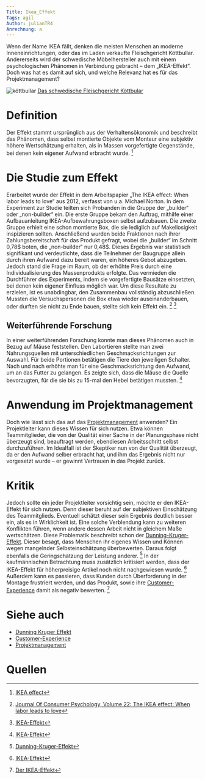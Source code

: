 ```yaml
---
Title: Ikea_Effekt
Tags: agil
Author: julianTR4
Anrechnung: a
---
```

Wenn der Name IKEA fällt, denken die meisten Menschen an moderne Inneneinrichtungen, oder das im Laden verkaufte Fleischgericht Köttbullar. Andererseits wird der schwedische Möbelhersteller auch mit einem psychologischen Phänomen in Verbindung gebracht – dem „IKEA-Effekt“. 
Doch was hat es damit auf sich, und welche Relevanz hat es für das Projektmanagement? 

![köttbullar](https://user-images.githubusercontent.com/92935784/142879347-2ed09af3-cc60-4c4f-a833-1babd23bf699.jpg)
[Das schwedische Fleischgericht Köttbular](https://images.bstatic.de/kjvxNP7TxRn7ax2Ocg8F1QfpEig=/1200x680/filters:focal(617x408:637x428)/images/b4508039/2f5d/4af1/a9da/12fccf450529.jpg)

# Definition
Der Effekt stammt ursprünglich aus der Verhaltensökonomik und beschreibt das Phänomen, dass selbst montierte Objekte vom Monteur eine subjektiv höhere Wertschätzung erhalten, als in Massen vorgefertigte Gegenstände, bei denen kein eigener Aufwand erbracht wurde. [^1]

# Die Studie zum Effekt
Erarbeitet wurde der Effekt in dem Arbeitspapier „The IKEA effect: When labor leads to love“ aus 2012, verfasst von u.a. Michael Norton. In dem Experiment zur Studie teilten sich Probanden in die Gruppe der „builder“ oder „non-builder“ ein. Die erste Gruppe bekam den Auftrag, mithilfe einer Aufbauanleitung IKEA-Aufbewahrungsboxen selbst aufzubauen. Die zweite Gruppe erhielt eine schon montierte Box, die sie lediglich auf Makellosigkeit inspizieren sollten. Anschließend wurden beide Fraktionen nach ihrer Zahlungsbereitschaft für das Produkt gefragt, wobei die „builder“ im Schnitt 0,78$ boten, die „non-builder“ nur 0,48$. Dieses Ergebnis war statistisch signifikant und verdeutlichte, dass die Teilnehmer der Baugruppe allein durch ihren Aufwand dazu bereit waren, ein höheres Gebot abzugeben. Jedoch stand die Frage im Raum, ob der erhöhte Preis durch eine Individualisierung des Massenprodukts erfolgte. Das vermieden die Durchführer des Experiments, indem sie vorgefertigte Bausätze einsetzten, bei denen kein eigener Einfluss möglich war. Um diese Resultate zu erzielen, ist es unabdingbar, den Zusammenbau vollständig abzuschließen. Mussten die Versuchspersonen die Box etwa wieder auseinanderbauen, oder durften sie nicht zu Ende bauen, stellte sich kein Effekt ein. [^2] [^3]

## Weiterführende Forschung
In einer weiterführenden Forschung konnte man dieses Phänomen auch in Bezug auf Mäuse feststellen. Den Labortieren stellte man zwei Nahrungsquellen mit unterschiedlichen Geschmacksrichtungen zur Auswahl. Für beide Portionen betätigen die Tiere den jeweiligen Schalter. Nach und nach erhöhte man für eine Geschmacksrichtung den Aufwand, um an das Futter zu gelangen. Es zeigte sich, dass die Mäuse die Quelle bevorzugten, für die sie bis zu 15-mal den Hebel betätigen mussten. [^4]

# Anwendung im Projektmanagement
Doch wie lässt sich das auf das [Projektmanagement](https://github.com/ManagingProjectsSuccessfully/ManagingProjectsSuccessfully.github.io/blob/main/kb/Projektmanagement.md) anwenden? Ein Projektleiter kann dieses Wissen für sich nutzen. Etwa können Teammitglieder, die von der Qualität einer Sache in der Planungsphase nicht überzeugt sind, beauftragt werden, ebendiesen Arbeitsschritt selbst durchzuführen. Im Idealfall ist der Skeptiker nun von der Qualität überzeugt, da er den Aufwand selber erbracht hat, und ihm das Ergebnis nicht nur vorgesetzt wurde – er gewinnt Vertrauen in das Projekt zurück. 

# Kritik
Jedoch sollte ein jeder Projektleiter vorsichtig sein, möchte er den IKEA-Effekt für sich nutzen. Denn dieser beruht auf der subjektiven Einschätzung des Teammitglieds. Eventuell schätzt dieser sein Ergebnis deutlich besser ein, als es in Wirklichkeit ist. Eine solche Verblendung kann zu weiteren Konflikten führen, wenn andere dessen Arbeit nicht in gleichem Maße wertschätzen. Diese Problematik beschreibt schon der [Dunning-Kruger-Effekt](https://github.com/ManagingProjectsSuccessfully/ManagingProjectsSuccessfully.github.io/blob/main/kb/Dunning_Kruger_Effekt.md). Dieser besagt, dass Menschen ihr eigenes Wissen und Können wegen mangelnder Selbsteinschätzung überbewerten. Daraus folgt ebenfalls die Geringschätzung der Leistung anderer. [^5]
In der kaufmännischen Betrachtung muss zusätzlich kritisiert werden, dass der IKEA-Effekt für höherpreisige Artikel noch nicht nachgewiesen wurde. [^3] Außerdem kann es passieren, dass Kunden durch Überforderung in der Montage frustriert werden, und das Produkt, sowie ihre [Customer-Experience](https://github.com/ManagingProjectsSuccessfully/ManagingProjectsSuccessfully.github.io/blob/main/kb/Customer_Experience.md) damit als negativ bewerten. [^6]

# Siehe auch
* [Dunning Kruger Effekt](https://github.com/ManagingProjectsSuccessfully/ManagingProjectsSuccessfully.github.io/blob/main/kb/Dunning_Kruger_Effekt.md)
* [Customer-Experience](https://github.com/ManagingProjectsSuccessfully/ManagingProjectsSuccessfully.github.io/blob/main/kb/Customer_Experience.md)
* [Projektmanagement](https://github.com/ManagingProjectsSuccessfully/ManagingProjectsSuccessfully.github.io/blob/main/kb/Projektmanagement.md)

# Quellen

[^1]: [IKEA effect](https://www.behavioraleconomics.com/resources/mini-encyclopedia-of-be/ikea-effect/)
[^2]: [Journal Of Consumer Psychology, Volume 22: The IKEA effect: When labor leads to love](https://www.hbs.edu/ris/Publication%20Files/norton%20mochon%20ariely_6f7b1134-06ef-4940-a2a5-ba1b3be7e47e.pdf)
[^3]: [IKEA-Effekt](https://de.wikipedia.org/wiki/IKEA-Effekt#Studie_von_Norton_und_Kollegen)
[^4]: [IKEA-Effekt](https://de.wikipedia.org/wiki/IKEA-Effekt#Weitere_Forschung)
[^5]: [Dunning-Kruger-Effekt](https://de.wikipedia.org/wiki/Dunning-Kruger-Effekt)
[^6]: [Der IKEA-Effekt](https://www.sueddeutsche.de/wissen/psychologie-ikea-effekt-selbstgebaut-moebel-1.5350871)

